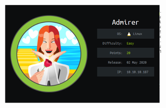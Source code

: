<img align="left" width="500px" src="./admirer.PNG">

    - allenwest24: User and System owned
    - ani2021: TBD
